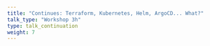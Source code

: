 ```yaml
---
title: "Continues: Terraform, Kubernetes, Helm, ArgoCD... What?"
talk_type: "Workshop 3h"
type: talk_continuation
weight: 7
---
```

